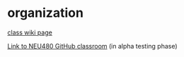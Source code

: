 # organization

<a href="https://github.com/NEU480/organization/wiki">class wiki page</a>

<a href="https://classroom.github.com/classrooms/39205394-fmri-decoding-reading-minds-using-brain-scans">Link to NEU480 GitHub classroom</a> (in alpha testing phase)
